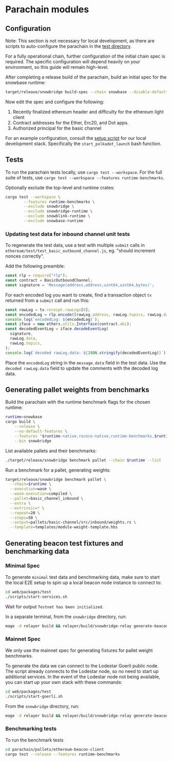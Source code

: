 # Parachain modules

## Configuration

Note: This section is not necessary for local development, as there are scripts to auto-configure the parachain in the
[test directory](../web/packages/test).

For a fully operational chain, further configuration of the initial chain spec is required. The specific configuration will depend heavily on your environment, so this guide will remain high-level.

After completing a release build of the parachain, build an initial spec for the snowbase runtime:

```bash
target/release/snowbridge build-spec --chain snowbase --disable-default-bootnode > spec.json
```

Now edit the spec and configure the following:
1. Recently finalized ethereum header and difficulty for the ethereum light client
2. Contract addresses for the Ether, Erc20, and Dot apps.
3. Authorized principal for the basic channel

For an example configuration, consult the [setup script](https://github.com/Snowfork/snowbridge/blob/main/web/packages/test/scripts/start-services.sh) for our local development stack. Specifically the `start_polkadot_launch` bash function.

## Tests

To run the parachain tests locally, use `cargo test --workspace`. For the full suite of tests, use `cargo test --workspace --features runtime-benchmarks`.

Optionally exclude the top-level and runtime crates:

```bash
cargo test --workspace \
        --features runtime-benchmarks \
        --exclude snowbridge \
        --exclude snowbridge-runtime \
        --exclude snowblink-runtime \
        --exclude snowbase-runtime
```

### Updating test data for inbound channel unit tests

To regenerate the test data, use a test with multiple `submit` calls in `ethereum/test/test_basic_outbound_channel.js`, eg.
"should increment nonces correctly".

Add the following preamble:

```javascript
const rlp = require("rlp");
const contract = BasicOutboundChannel;
const signature = 'Message(address,address,uint64,uint64,bytes)';
```

For each encoded log you want to create, find a transaction object `tx` returned from a `submit` call and run this:

```javascript
const rawLog = tx.receipt.rawLogs[0];
const encodedLog = rlp.encode([rawLog.address, rawLog.topics, rawLog.data]).toString("hex");
console.log(`encodedLog: ${encodedLog}`);
const iface = new ethers.utils.Interface(contract.abi);
const decodedEventLog = iface.decodeEventLog(
  signature,
  rawLog.data,
  rawLog.topics,
);
console.log(`decoded rawLog.data: ${JSON.stringify(decodedEventLog)}`);
```

Place the `encodedLog` string in the `message.data` field in the test data. Use the `decoded rawLog.data` field to update the comments
with the decoded log data.

## Generating pallet weights from benchmarks

Build the parachain with the runtime benchmark flags for the chosen runtime:

```bash
runtime=snowbase
cargo build \
    --release \
    --no-default-features \
    --features "$runtime-native,rococo-native,runtime-benchmarks,$runtime-runtime-benchmarks" \
    --bin snowbridge
```

List available pallets and their benchmarks:

```bash
./target/release/snowbridge benchmark pallet --chain $runtime --list
```

Run a benchmark for a pallet, generating weights:

```bash
target/release/snowbridge benchmark pallet \
  --chain=$runtime \
  --execution=wasm \
  --wasm-execution=compiled \
  --pallet=basic_channel_inbound \
  --extra \
  --extrinsic=* \
  --repeat=20 \
  --steps=50 \
  --output=pallets/basic-channel/src/inbound/weights.rs \
  --template=templates/module-weight-template.hbs
```

## Generating beacon test fixtures and benchmarking data

### Minimal Spec

To generate `minimal` test data and benchmarking data, make sure to start the local E2E setup to spin up a local beacon node instance to connect to:

```bash
cd web/packages/test
./scripts/start-services.sh
```

Wait for output `Testnet has been initialized`.

In a separate terminal, from the `snowbridge` directory, run:

```bash
mage -d relayer build && relayer/build/snowbridge-relay generate-beacon-data --spec "minimal" && cd parachain && cargo +nightly fmt -- --config-path rustfmt.toml && cd -
```

### Mainnet Spec

We only use the mainnet spec for generating fixtures for pallet weight benchmarks.

To generate the data we can connect to the Lodestar Goerli public node. The script already connects to the Lodestar node, so no need to start up additional services. In the event of the Lodestar node not being available, you can start up your own stack with these commands:

```bash
cd web/packages/test
./scripts/start-goerli.sh
```

From the `snowbridge` directory, run:

```bash
mage -d relayer build && relayer/build/snowbridge-relay generate-beacon-data --spec "mainnet" && cd parachain && cargo +nightly fmt -- --config-path rustfmt.toml && cd -
```

###  Benchmarking tests

To run the benchmark tests

```bash
cd parachain/pallets/ethereum-beacon-client
cargo test --release --features runtime-benchmarks
```
